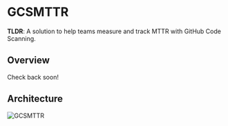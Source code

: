 # GCSMTTR

**TLDR**: A solution to help teams measure and track MTTR with GitHub Code Scanning.

## Overview

Check back soon!

## Architecture

![GCSMTTR](https://lucid.app/publicSegments/view/704c945a-3370-4118-ab76-cfdb6079f639/image.png)
